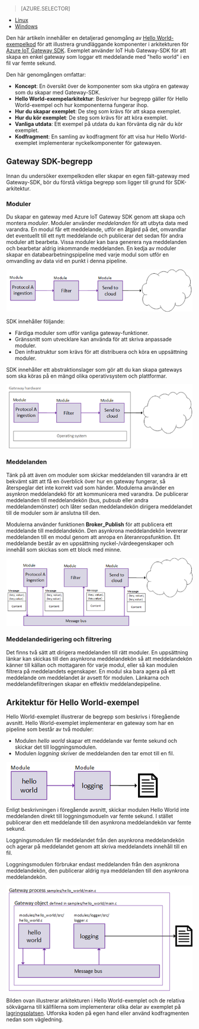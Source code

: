 > [AZURE.SELECTOR]
- [Linux](../articles/iot-hub/iot-hub-linux-gateway-sdk-get-started.md)
- [Windows](../articles/iot-hub/iot-hub-windows-gateway-sdk-get-started.md)

Den här artikeln innehåller en detaljerad genomgång av [Hello World-exempelkod][lnk-helloworld-exempel] för att illustrera grundläggande komponenter i arkitekturen för [Azure IoT Gateway SDK][lnk-gateway-sdk]. Exemplet använder IoT Hub Gateway-SDK för att skapa en enkel gateway som loggar ett meddelande med "hello world" i en fil var femte sekund.

Den här genomgången omfattar:

- **Koncept**: En översikt över de komponenter som ska utgöra en gateway som du skapar med Gateway-SDK.  
- **Hello World-exempelarkitektur**: Beskriver hur begrepp gäller för Hello World-exempel och hur komponenterna fungerar ihop.
- **Hur du skapar exemplet**: De steg som krävs för att skapa exemplet.
- **Hur du kör exemplet**: De steg som krävs för att köra exemplet. 
- **Vanliga utdata**: Ett exempel på utdata du kan förvänta dig när du kör exemplet.
- **Kodfragment**: En samling av kodfragment för att visa hur Hello World-exemplet implementerar nyckelkomponenter för gatewayen.

## Gateway SDK-begrepp

Innan du undersöker exempelkoden eller skapar en egen fält-gateway med Gateway-SDK, bör du förstå viktiga begrepp som ligger till grund för SDK-arkitektur.

### Moduler

Du skapar en gateway med Azure IoT Gateway SDK genom att skapa och montera *moduler*. Moduler använder *meddelanden* för att utbyta data med varandra. En modul får ett meddelande, utför en åtgärd på det, omvandlar det eventuellt till ett nytt meddelande och publicerar det sedan för andra moduler att bearbeta. Vissa moduler kan bara generera nya meddelanden och bearbetar aldrig inkommande meddelanden. En kedja av moduler skapar en databearbetningspipeline med varje modul som utför en omvandling av data vid en punkt i denna pipeline.

![En kedja av moduler i som har byggts med Azure IoT Gateway SDK][1]
 
SDK innehåller följande:

- Färdiga moduler som utför vanliga gateway-funktioner.
- Gränssnitt som utvecklare kan använda för att skriva anpassade moduler.
- Den infrastruktur som krävs för att distribuera och köra en uppsättning moduler.

SDK innehåller ett abstraktionslager som gör att du kan skapa gateways som ska köras på en mängd olika operativsystem och plattformar.

![Azure IoT Hub Gateway SDK, abstraktionslager][2]

### Meddelanden

Tänk på att även om moduler som skickar meddelanden till varandra är ett bekvämt sätt att få en överblick över hur en gateway fungerar, så återspeglar det inte korrekt vad som händer. Modulerna använder en asynkron meddelandekö för att kommunicera med varandra. De publicerar meddelanden till meddelandekön (bus, pubsub eller andra meddelandemönster) och låter sedan meddelandekön dirigera meddelandet till de moduler som är anslutna till den.

Modulerna använder funktionen **Broker_Publish** för att publicera ett meddelande till meddelandekön. Den asynkrona meddelandekön levererar meddelanden till en modul genom att anropa en återanropsfunktion. Ett meddelande består av en uppsättning nyckel-/värdeegenskaper och innehåll som skickas som ett block med minne.

![Rollen för meddelandekön i Azure IoT Gateway SDK][3]

### Meddelandedirigering och filtrering

Det finns två sätt att dirigera meddelanden till rätt moduler. En uppsättning länkar kan skickas till den asynkrona meddelandekön så att meddelandekön känner till källan och mottagaren för varje modul, eller så kan modulen filtrera på meddelandets egenskaper. En modul ska bara agera på ett meddelande om meddelandet är avsett för modulen. Länkarna och meddelandefiltreringen skapar en effektiv meddelandepipeline.

## Arkitektur för Hello World-exempel

Hello World-exemplet illustrerar de begrepp som beskrivs i föregående avsnitt. Hello World-exemplet implementerar en gateway som har en pipeline som består av två moduler:

-   Modulen *hello world* skapar ett meddelande var femte sekund och skickar det till loggningsmodulen.
-   Modulen *loggning* skriver de meddelanden den tar emot till en fil.

![Arkitektur för Hello World-exempel som byggs i Azure IoT Gateway SDK][4]

Enligt beskrivningen i föregående avsnitt, skickar modulen Hello World inte meddelanden direkt till loggningsmodueln var femte sekund. I stället publicerar den ett meddelande till den asynkrona meddelandekön var femte sekund.

Loggningsmodulen får meddelandet från den asynkrona meddelandekön och agerar på meddelandet genom att skriva meddelandets innehåll till en fil.

Loggningsmodulen förbrukar endast meddelanden från den asynkrona meddelandekön, den publicerar aldrig nya meddelanden till den asynkrona meddelandekön.

![Så här skickar den asynkrona meddelandekön meddelanden mellan moduler i Azure IoT Gateway SDK][5]

Bilden ovan illustrerar arkitekturen i Hello World-exemplet och de relativa sökvägarna till källfilerna som implementerar olika delar av exemplet på [lagringsplatsen][lnk-gateway-sdk]. Utforska koden på egen hand eller använd kodfragmenten nedan som vägledning.

<!-- Images -->
[1]: media/iot-hub-gateway-sdk-getstarted-selector/modules.png
[2]: media/iot-hub-gateway-sdk-getstarted-selector/modules_2.png
[3]: media/iot-hub-gateway-sdk-getstarted-selector/messages_1.png
[4]: media/iot-hub-gateway-sdk-getstarted-selector/high_level_architecture.png
[5]: media/iot-hub-gateway-sdk-getstarted-selector/detailed_architecture.png

<!-- Links -->
[lnk-helloworld-exempel]: https://github.com/Azure/azure-iot-gateway-sdk/tree/master/samples/hello_world
[lnk-gateway-sdk]: https://github.com/Azure/azure-iot-gateway-sdk

<!--HONumber=Oct16_HO1-->


